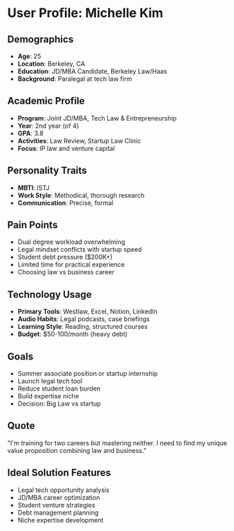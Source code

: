 # User Profile: Michelle Kim

## Demographics
- **Age**: 25
- **Location**: Berkeley, CA
- **Education**: JD/MBA Candidate, Berkeley Law/Haas
- **Background**: Paralegal at tech law firm

## Academic Profile
- **Program**: Joint JD/MBA, Tech Law & Entrepreneurship
- **Year**: 2nd year (of 4)
- **GPA**: 3.8
- **Activities**: Law Review, Startup Law Clinic
- **Focus**: IP law and venture capital

## Personality Traits
- **MBTI**: ISTJ
- **Work Style**: Methodical, thorough research
- **Communication**: Precise, formal

## Pain Points
- Dual degree workload overwhelming
- Legal mindset conflicts with startup speed
- Student debt pressure ($200K+)
- Limited time for practical experience
- Choosing law vs business career

## Technology Usage
- **Primary Tools**: Westlaw, Excel, Notion, LinkedIn
- **Audio Habits**: Legal podcasts, case briefings
- **Learning Style**: Reading, structured courses
- **Budget**: $50-100/month (heavy debt)

## Goals
- Summer associate position or startup internship
- Launch legal tech tool
- Reduce student loan burden
- Build expertise niche
- Decision: Big Law vs startup

## Quote
"I'm training for two careers but mastering neither. I need to find my unique value proposition combining law and business."

## Ideal Solution Features
- Legal tech opportunity analysis
- JD/MBA career optimization
- Student venture strategies
- Debt management planning
- Niche expertise development